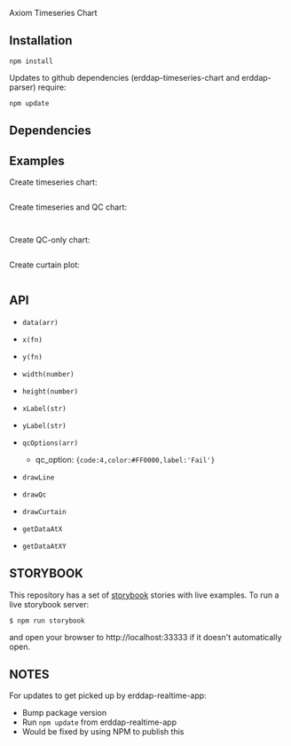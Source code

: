 Axiom Timeseries Chart


Installation
------------

``npm install``

Updates to github dependencies (erddap-timeseries-chart and erddap-parser) require:

``npm update``

Dependencies
------------


Examples
---

Create timeseries chart:

```

```

Create timeseries and QC chart:

```


```


Create QC-only chart:

```

```

Create curtain plot:

```

```


API
---

- ``data(arr)``
- ``x(fn)``
- ``y(fn)``
- ``width(number)``
- ``height(number)``
- ``xLabel(str)``
- ``yLabel(str)``
- ``qcOptions(arr)``
	- qc_option: ``{code:4,color:#FF0000,label:'Fail'}``

- ``drawLine``
- ``drawQc``
- ``drawCurtain``
- ``getDataAtX``
- ``getDataAtXY``


STORYBOOK
---------

This repository has a set of [storybook](//storybook.js.org) stories with live examples. To run a live storybook server:

```
$ npm run storybook
```

and open your browser to http://localhost:33333 if it doesn't automatically open.

NOTES
-----

For updates to get picked up by erddap-realtime-app:

- Bump package version
- Run ``npm update`` from erddap-realtime-app
- Would be fixed by using NPM to publish this
